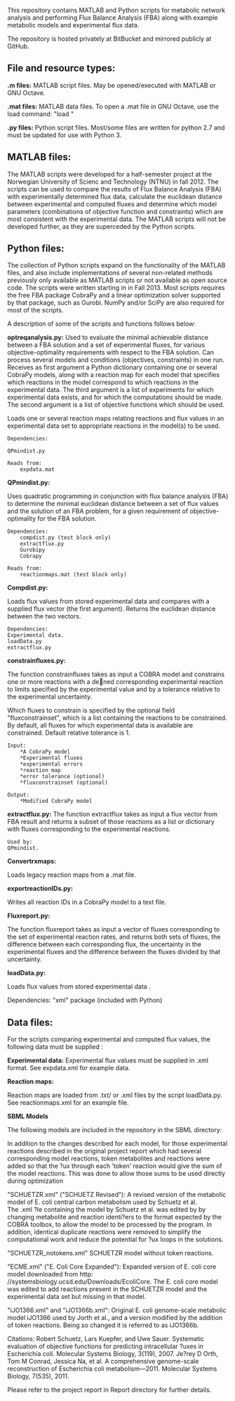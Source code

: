 This repository contains MATLAB and Python scripts for metabolic network analysis and  performing Flux Balance Analysis (FBA) along with example metabolic models and experimental flux data.

The repository is hosted privately at BitBucket and mirrored publicly at GitHub.


File and resource types:
------------------------

**.m files:** MATLAB script files. May be opened/executed with MATLAB or GNU Octave.

**.mat files:** MATLAB data files. To open a .mat file in GNU Octave, use the load command:
"load <filename>"

**.py files:** Python script files. Most/some files are written for python 2.7 and must be updated for use with Python 3.

MATLAB files:
-------------

The MATLAB scripts were developed for a half-semester project at the Norwegian University of Scienc and Technology (NTNU) in fall 2012. The scripts can be used to compare the results of Flux Balance Analysis (FBA) with experimentally determined flux data, calculate the euclidean distance between experimental and computed fluxes and determine which model parameters (combinations of objective function and constraints) which are most consistent with the experimental data. The MATLAB scripts will not be developed further, as they are superceded by the Python scripts.

Python files:
-------------

The collection of Python scripts expand on the functionality of the MATLAB files, and also include implementations of several non-related methods previously only available as MATLAB scripts or not available as open source code. The scripts were written starting in in Fall 2013. Most scripts requires the free FBA package CobraPy and a linear optimization solver supported by that package, such as Gurobi. NumPy and/or SciPy are also required for most of the scripts.

A description of some of the scripts and functions follows below:

**optreqanalysis.py:**
Used to evaluate the minimal achievable distance between a FBA solution and a set of experimental fluxes, for various objective-optimality requirements with respect to the FBA solution.
Can process several models and conditions (objectives, constraints) in one run. 
Receives as first argument a Python dictionary containing one or several CobraPy models, along with a reaction map for each model that specifies which reactions in the model correspond to which reactions in the experimental data. 
The third argument is a list of experiments for which experimental data exists, and for which the computations should be made.
The second argument is a list of objective functions which should be used. 

Loads one or several reaction maps relating reactions and flux values in an experimental data set to appropriate reactions in the model(s) to be used.

	Dependencies:

	QPmindist.py

	Reads from:
		expdata.mat

**QPmindist.py:**

Uses quadratic programming in conjunction with flux balance analysis (FBA) to determine the minimal euclidean distance between a set of flux values and the solution of an FBA problem, for a given
requirement of objective-optimality for the FBA solution.

	Dependencies:
		compdist.py (test block only)
		extractflux.py
		Gurobipy
		Cobrapy

	Reads from:
		reactionmaps.mat (test block only)


**Compdist.py:**

Loads flux values from stored experimental data and compares with a supplied flux vector (the first argument). Returns the euclidean distance between the two vectors.

	Dependencies:
	Experimental data.
	loadData.py
	extractflux.py


**constrainfluxes.py:**

The function constrainfluxes takes as input a COBRA model and constrains one or more reactions with a dened corresponding experimental reaction to limits specified by the experimental value and by a tolerance relative to the
experimental uncertainty.

Which fluxes to constrain is specified by the optional field "fluxconstrainset", which is a list containing the reactions to be constrained. By default, all fluxes for which experimental data is available are constrained. Default relative tolerance is 1.

    Input:
    	*A CobraPy model
    	*Experimental fluxes
    	*experimental errors
    	*reaction map
    	*error tolerance (optional)
    	*fluxconstrainset (optional)
    	
    Output:
    	*Modified CobraPy model

	
**extractflux.py:**
The function extractflux takes as input a flux vector from FBA result and returns a subset of those reactions as a list or dictionary with fluxes corresponding to the experimental reactions.

	Used by:
	QPmindist.

**Convertrxmaps:**

Loads legacy reaction maps from a .mat file.

**exportreactionIDs.py:**

Writes all reaction IDs in a CobraPy model to a text file.

**Fluxreport.py:**

The function fluxreport takes as input a vector of fluxes corresponding to the set of experimental reaction rates, and returns both sets of fluxes, the difference between each corresponding flux, the uncertainty in the experimental fluxes and the difference between the fluxes divided by that uncertainty.



**loadData.py:**

Loads flux values from stored experimental data .

Dependencies: "xml" package (included with Python)



Data files:
-----------
For the scripts comparing experimental and computed flux values, the following data must be supplied :




**Experimental data:**
Experimental flux values must be supplied in .xml format. See expdata.xml for example data.




**Reaction maps:**

Reaction maps are loaded from  .txt/ or .xml files by the script loadData.py. See reactionmaps.xml for an example file.




**SBML Models**

The following models are included in the repository in the SBML directory:

 In addition to the changes described for each model, for those experimental reactions described in the original project report which had several corresponding model reactions, token metabolites and reactions were added so that the ?ux through each ’token’ reaction would give the sum of the model reactions. This was done to allow those sums to be used directly during optimization


"SCHUETZR.xml" ("SCHUETZ Revised"):  A revised version of the metabolic model of E. coli central carbon metabolism used by Schuetz et al.  
The .xml ?le containing the model by Schuetz et al. was edited by by changing metabolite and reaction identi?ers to the format expected by the COBRA toolbox, to allow the model to be processed by the program. 
In addition, identical duplicate reactions were removed to simplify the computational work and reduce the potential for ?ux loops in the solutions. 

"SCHUETZR_notokens.xml" SCHUETZR model without token reactions.

"ECME.xml" ("E. Coli Core Expanded"):  Expanded version of E. coli core model downloaded from http: //systemsbiology.ucsd.edu/Downloads/EcoliCore. 
The E. coli core model was edited to add reactions present in the SCHUETZR model and the experimental data set but missing in that model. 

"iJO1366.xml" and "iJO1366b.xml": Original  E. coli genome-scale metabolic model iJO1366 used by Jorth et al., and a version modified by the addition of token reactions. Being so changed it is referred to as iJO1366b.
 



Citations:
Robert Schuetz, Lars Kuepfer, and Uwe Sauer. Systematic evaluation of objective functions for predicting intracellular ?uxes in Escherichia coli. Molecular Systems Biology, 3(119), 2007.
Je?rey D Orth, Tom M Conrad, Jessica Na, et al. A comprehensive genome-scale reconstruction of Escherichia coli metabolism—2011. Molecular Systems Biology, 7(535), 2011.
 
 
 Please refer to the project report in Report directory for further details.